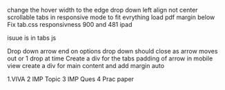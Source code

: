 change the hover width to the edge
drop down left align not center
scrollable tabs in responsive mode to fit evrything
load pdf margin below
Fix tab.css responsivness
900 and 481 ipad

isuue is in tabs js

Drop down arrow end on options
drop down should close as arrow moves out or 1 drop at time
Create a div for the tabs
padding of arrow in mobile view
create a div for main content and add margin auto

1.VIVA
2 IMP Topic
3 IMP Ques
4 Prac paper
